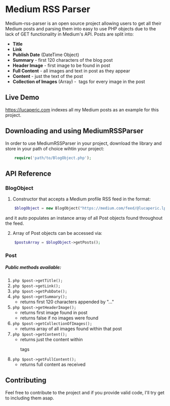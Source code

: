 # Medium RSS Parser

Medium-rss-parser is an open source project allowing users to get all their Medium posts and parsing them into easy to use PHP objects due to the lack of GET functionality in Medium's API. Posts are split into:

* __Title__
* __Link__
* __Publish Date__ (DateTime Object)
* __Summary__ - first 120 characters of the blog post
* __Header Image__ - first image to be found in post
* __Full Content__ - all images and text in post as they appear
* __Content__ - just the text of the post
* __Collection of Images__ (Array) - <img> tags for every image in the post

## Live Demo

https://lucaperic.com indexes all my Medium posts as an example for this project.

## Downloading and using MediumRSSParser

In order to use MediumRSSParser in your project, download the library and store in your path of choice wihtin your project:

```php
	require('path/to/BlogObject.php');
```

## API Reference

### BlogObject
1. Constructor that accepts a Medium profile RSS feed in the format: 
```php
	$blogObject = new BlogObject("https://medium.com/feed/@lucaperic.lp");
```  
and it auto populates an instance array of all Post objects found throughout the feed.

2. Array of Post objects can be accessed via:
```php
	$postsArray = $blogObject->getPosts();
```

### Post
##### Public methods available:
1. ```php $post->getTitle(); ```
2. ```php $post->getLink(); ```
3. ```php $post->getPubDate(); ```
4. ```php $post->getSummary(); ```
	- returns first 120 characters appended by "..." 
5. ```php $post->getHeaderImage(); ```
	- returns first image found in post
	- returns false if no images were found
6. ```php $post->getCollectionOfImages(); ```
	- returns array of all images found within that post
7. ```php $post->getContent(); ```
	- returns just the content within <p> tags
8. ```php $post->getFullContent(); ```
	- returns full content as received

## Contributing

Feel free to contribute to the project and if you provide valid code, I'll try get to including them asap.